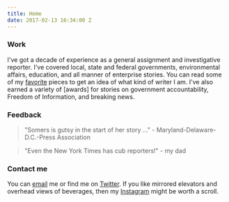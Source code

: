 ```yaml
---
title: Home
date: 2017-02-13 16:34:00 Z
---
```


### Work

I've got a decade of experience as a general assignment and investigative reporter. I've covered local, state and federal governments, environmental affairs, education, and all manner of enterprise stories. You can read some of my [favorite](writing.md) pieces to get an idea of what kind of writer I am. I've also earned a variety of [awards] for stories on government accountability, Freedom of Information, and breaking news.

### Feedback

> "Somers is gutsy in the start of her story ..." - Maryland-Delaware-D.C.-Press Association

> "Even the New York Times has cub reporters!" - my dad

### Contact me

You can [email](mailto:masomers@gmail.com) me or find me on [Twitter](https://twitter.com/meredithsomers?lang=en). If you like mirrored elevators and overhead views of beverages, then my [Instagram](https://www.instagram.com/meredithsomers/) might be worth a scroll.